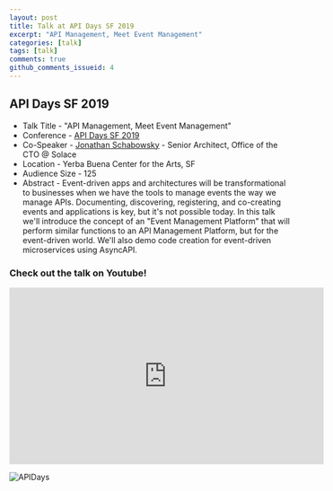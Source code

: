 ```yaml
---
layout: post
title: Talk at API Days SF 2019
excerpt: "API Management, Meet Event Management" 
categories: [talk]
tags: [talk]
comments: true
github_comments_issueid: 4
---
```


## API Days SF 2019
* Talk Title - "API Management, Meet Event Management"
* Conference - [API Days SF 2019](https://www.apidays.co/sanfrancisco) 
* Co-Speaker - [Jonathan Schabowsky](https://twitter.com/jschabowsky) - Senior Architect, Office of the CTO @ Solace
* Location - Yerba Buena Center for the Arts, SF
* Audience Size - 125
* Abstract - Event-driven apps and architectures will be transformational to businesses when we have the tools to manage events the way we manage APIs. Documenting, discovering, registering, and co-creating events and applications is key, but it's not possible today. In this talk we'll introduce the concept of an "Event Management Platform" that will perform similar functions to an API Management Platform, but for the event-driven world. We'll also demo code creation for event-driven microservices using AsyncAPI. 


### Check out the talk on Youtube!
<p align="center"><iframe width="560" height="315" src="https://www.youtube.com/embed/4d93vyRu-8Q" frameborder="0" allow="accelerometer; autoplay; encrypted-media; gyroscope; picture-in-picture" allowfullscreen></iframe></p>


![APIDays]({{site.url}}/img/apidays-sf-2019.jpg)
